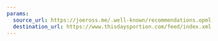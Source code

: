 ```yaml
---
params:
  source_url: https://joeross.me/.well-known/recommendations.opml
  destination_url: https://www.thisdaysportion.com/feed/index.xml
---
```

